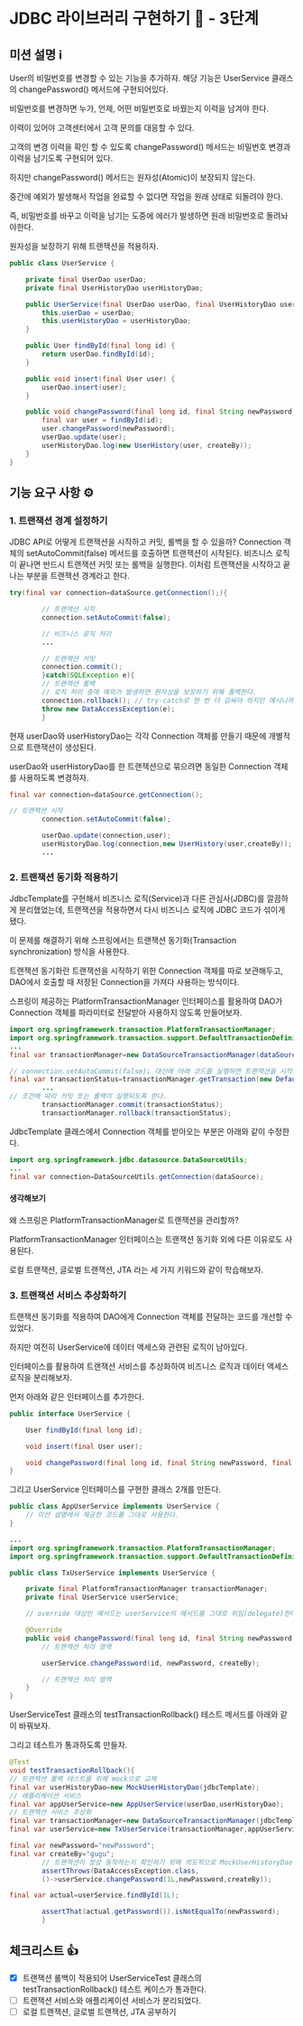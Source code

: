 # JDBC 라이브러리 구현하기 🚀 - 3단계

## 미션 설명 ℹ️

User의 비밀번호를 변경할 수 있는 기능을 추가하자. 해당 기능은 UserService 클래스의 changePassword() 메서드에 구현되어있다.

비밀번호를 변경하면 누가, 언제, 어떤 비밀번호로 바꿨는지 이력을 남겨야 한다.

이력이 있어야 고객센터에서 고객 문의를 대응할 수 있다.

고객의 변경 이력을 확인 할 수 있도록 changePassword() 메서드는 비밀번호 변경과 이력을 남기도록 구현되어 있다.

하지만 changePassword() 메서드는 원자성(Atomic)이 보장되지 않는다.

중간에 예외가 발생해서 작업을 완료할 수 없다면 작업을 원래 상태로 되돌려야 한다.

즉, 비밀번호를 바꾸고 이력을 남기는 도중에 에러가 발생하면 원래 비밀번호로 돌려놔야한다.

원자성을 보장하기 위해 트랜잭션을 적용하자.

```java
public class UserService {

    private final UserDao userDao;
    private final UserHistoryDao userHistoryDao;

    public UserService(final UserDao userDao, final UserHistoryDao userHistoryDao) {
        this.userDao = userDao;
        this.userHistoryDao = userHistoryDao;
    }

    public User findById(final long id) {
        return userDao.findById(id);
    }

    public void insert(final User user) {
        userDao.insert(user);
    }

    public void changePassword(final long id, final String newPassword, final String createBy) {
        final var user = findById(id);
        user.changePassword(newPassword);
        userDao.update(user);
        userHistoryDao.log(new UserHistory(user, createBy));
    }
}

```

## 기능 요구 사항 ⚙️

### 1. 트랜잭션 경계 설정하기

JDBC API로 어떻게 트랜잭션을 시작하고 커밋, 롤백을 할 수 있을까? Connection 객체의 setAutoCommit(false) 메서드를 호출하면 트랜잭션이 시작된다. 비즈니스 로직이 끝나면 반드시
트랜잭션 커밋 또는 롤백을 실행한다. 이처럼 트랜잭션을 시작하고 끝나는 부분을 트랜잭션 경계라고 한다.

```java
try(final var connection=dataSource.getConnection();){

        // 트랜잭션 시작
        connection.setAutoCommit(false);

        // 비즈니스 로직 처리
        ...

        // 트랜잭션 커밋
        connection.commit();
        }catch(SQLException e){
        // 트랜잭션 롤백
        // 로직 처리 중에 예외가 발생하면 원자성을 보장하기 위해 롤백한다.
        connection.rollback(); // try-catch로 한 번 더 감싸야 하지만 예시니까 생략
        throw new DataAccessException(e);
        }

```

현재 userDao와 userHistoryDao는 각각 Connection 객체를 만들기 때문에 개별적으로 트랜잭션이 생성된다.

userDao와 userHistoryDao를 한 트랜잭션으로 묶으려면 동일한 Connection 객체를 사용하도록 변경하자.

```java
final var connection=dataSource.getConnection();

// 트랜잭션 시작
        connection.setAutoCommit(false);

        userDao.update(connection,user);
        userHistoryDao.log(connection,new UserHistory(user,createBy));
        ...

```

### 2. 트랜잭션 동기화 적용하기

JdbcTemplate를 구현해서 비즈니스 로직(Service)과 다른 관심사(JDBC)를 깔끔하게 분리했었는데, 트랜잭션을 적용하면서 다시 비즈니스 로직에 JDBC 코드가 섞이게 됐다.

이 문제를 해결하기 위해 스프링에서는 트랜잭션 동기화(Transaction synchronization) 방식을 사용한다.

트랜잭션 동기화란 트랜잭션을 시작하기 위한 Connection 객체를 따로 보관해두고, DAO에서 호출할 때 저장된 Connection을 가져다 사용하는 방식이다.

스프링이 제공하는 PlatformTransactionManager 인터페이스를 활용하여 DAO가 Connection 객체를 파라미터로 전달받아 사용하지 않도록 만들어보자.

```java
import org.springframework.transaction.PlatformTransactionManager;
import org.springframework.transaction.support.DefaultTransactionDefinition;
...
final var transactionManager=new DataSourceTransactionManager(dataSource());

// connection.setAutoCommit(false); 대신에 아래 코드를 실행하면 트랜잭션을 시작한다.
final var transactionStatus=transactionManager.getTransaction(new DefaultTransactionDefinition());
        ...
// 조건에 따라 커밋 또는 롤백이 실행되도록 한다.
        transactionManager.commit(transactionStatus);
        transactionManager.rollback(transactionStatus);

```

JdbcTemplate 클래스에서 Connection 객체를 받아오는 부분은 아래와 같이 수정한다.

```java
import org.springframework.jdbc.datasource.DataSourceUtils;
...
final var connection=DataSourceUtils.getConnection(dataSource);

```

#### 생각해보기

왜 스프링은 PlatformTransactionManager로 트랜잭션을 관리할까?

PlatformTransactionManager 인터페이스는 트랜잭션 동기화 외에 다른 이유로도 사용된다.

로컬 트랜잭션, 글로벌 트랜잭션, JTA 라는 세 가지 키워드와 같이 학습해보자.

### 3. 트랜잭션 서비스 추상화하기

트랜잭션 동기화를 적용하여 DAO에게 Connection 객체를 전달하는 코드를 개선할 수 있었다.

하지만 여전히 UserService에 데이터 액세스와 관련된 로직이 남아있다.

인터페이스를 활용하여 트랜잭션 서비스를 추상화하여 비즈니스 로직과 데이터 액세스 로직을 분리해보자.

먼저 아래와 같은 인터페이스를 추가한다.

```java
public interface UserService {

    User findById(final long id);

    void insert(final User user);

    void changePassword(final long id, final String newPassword, final String createBy);
}

```

그리고 UserService 인터페이스를 구현한 클래스 2개를 만든다.

```java
public class AppUserService implements UserService {
    // 미션 설명에서 제공한 코드를 그대로 사용한다.
}

```

```java
...
import org.springframework.transaction.PlatformTransactionManager;
import org.springframework.transaction.support.DefaultTransactionDefinition;

public class TxUserService implements UserService {

    private final PlatformTransactionManager transactionManager;
    private final UserService userService;

    // override 대상인 메서드는 userService의 메서드를 그대로 위임(delegate)한다.

    @Override
    public void changePassword(final long id, final String newPassword, final String createBy) {
        // 트랜잭션 처리 영역

        userService.changePassword(id, newPassword, createBy);

        // 트랜잭션 처리 영역
    }
}

```

UserServiceTest 클래스의 testTransactionRollback() 테스트 메서드를 아래와 같이 바꿔보자.

그리고 테스트가 통과하도록 만들자.

```java
@Test
void testTransactionRollback(){
// 트랜잭션 롤백 테스트를 위해 mock으로 교체
final var userHistoryDao=new MockUserHistoryDao(jdbcTemplate);
// 애플리케이션 서비스
final var appUserService=new AppUserService(userDao,userHistoryDao);
// 트랜잭션 서비스 추상화
final var transactionManager=new DataSourceTransactionManager(jdbcTemplate.getDataSource());
final var userService=new TxUserService(transactionManager,appUserService);

final var newPassword="newPassword";
final var createBy="gugu";
        // 트랜잭션이 정상 동작하는지 확인하기 위해 의도적으로 MockUserHistoryDao에서 예외를 발생시킨다.
        assertThrows(DataAccessException.class,
        ()->userService.changePassword(1L,newPassword,createBy));

final var actual=userService.findById(1L);

        assertThat(actual.getPassword()).isNotEqualTo(newPassword);
        }

```

## 체크리스트 👍

- [x] 트랜잭션 롤백이 적용되어 UserServiceTest 클래스의 testTransactionRollback() 테스트 케이스가 통과한다.
- [ ] 트랜잭션 서비스와 애플리케이션 서비스가 분리되었다.
- [ ] 로컬 트랜잭션, 글로벌 트랜잭션, JTA 공부하기
